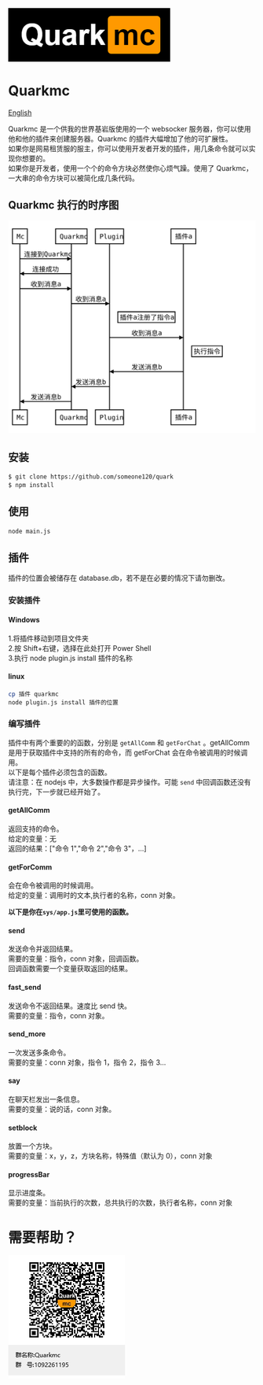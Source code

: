 <img src="img/logo.png" style="text-align:center;">

# Quarkmc

[English](README_en.md)

Quarkmc 是一个供我的世界基岩版使用的一个 websocker 服务器，你可以使用他和他的插件来创建服务器。Quarkmc 的插件大幅增加了他的可扩展性。  
如果你是网易租赁服的服主，你可以使用开发者开发的插件，用几条命令就可以实现你想要的。  
如果你是开发者，使用一个个的命令方块必然使你心烦气躁。使用了 Quarkmc，一大串的命令方块可以被简化成几条代码。

## Quarkmc 执行的时序图

![时序图](img/sequence_diagram.svg)

## 安装

```bash
$ git clone https://github.com/someone120/quark
$ npm install
```

## 使用

```bash
node main.js
```

## 插件

插件的位置会被储存在 database.db，若不是在必要的情况下请勿删改。

### 安装插件

#### Windows

1.将插件移动到项目文件夹  
2.按 Shift+右键，选择在此处打开 Power Shell  
3.执行 node plugin.js install 插件的名称

#### linux

```bash
cp 插件 quarkmc
node plugin.js install 插件的位置
```

### 编写插件

插件中有两个重要的的函数，分别是 `getAllComm` 和 `getForChat` 。getAllComm 是用于获取插件中支持的所有的命令，而 getForChat 会在命令被调用的时候调用。  
以下是每个插件必须包含的函数。  
请注意：在 nodejs 中，大多数操作都是异步操作。可能 `send` 中回调函数还没有执行完，下一步就已经开始了。

#### getAllComm

返回支持的命令。  
给定的变量：无  
返回的结果：["命令 1","命令 2","命令 3"，...]

#### getForComm

会在命令被调用的时候调用。  
给定的变量：调用时的文本,执行者的名称，conn 对象。

**以下是你在`sys/app.js`里可使用的函数。**

#### send

发送命令并返回结果。  
需要的变量：指令，conn 对象，回调函数。  
回调函数需要一个变量获取返回的结果。

#### fast_send

发送命令不返回结果。速度比 send 快。  
需要的变量：指令，conn 对象。

#### send_more

一次发送多条命令。  
需要的变量：conn 对象，指令 1，指令 2，指令 3...

#### say

在聊天栏发出一条信息。  
需要的变量：说的话，conn 对象。

#### setblock

放置一个方块。  
需要的变量：x，y，z，方块名称，特殊值（默认为 0），conn 对象

#### progressBar

显示进度条。  
需要的变量：当前执行的次数，总共执行的次数，执行者名称，conn 对象

# 需要帮助？

![qq群：1092261195](img/groupQRcode.png)
